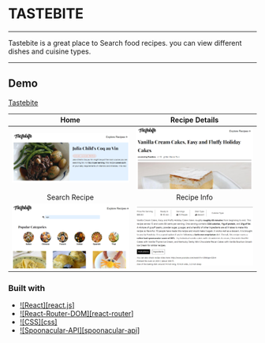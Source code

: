 # TASTEBITE

---

Tastebite is a great place to Search food recipes. you can view different dishes and cuisine types.

---

## Demo

[Tastebite](https://tastebite-goods.netlify.app/)

<!-- Feature Images -->

|                                             Home                                             |                                                Recipe Details                                                |
| :------------------------------------------------------------------------------------------: | :----------------------------------------------------------------------------------------------------------: |
| ![Home](https://github.com/noven21/tastebite/blob/master/src/assets/img/heading-recipe.png)  | ![Recipe-Details](https://github.com/noven21/tastebite/blob/master/src/assets/img/heading-recipedetails.png) |
|                                        Search Recipe                                         |                                                 Recipe Info                                                  |
| ![Search](https://github.com/noven21/tastebite/blob/master/src/assets/img/explorerecipe.png) |      ![Recipe-info](https://github.com/noven21/tastebite/blob/master/src/assets/img/recipedetails.png)       |

### Built with

- [![React][react.js]][react-url]
- [![React-Router-DOM][react-router]][react-router-url]
- [![CSS][css]][css-url]
- [![Spoonacular-API][spoonacular-api]][spoonacular-url]

[react-url]: https://cdn.hashnode.com/res/hashnode/image/upload/v1622008722227/ResNcwZyph.png
[css-url]: https://upload.wikimedia.org/wikipedia/commons/thumb/d/d5/CSS3_logo_and_wordmark.svg/1200px-CSS3_logo_and_wordmark.svg.png
[react-router-url]: https://miro.medium.com/max/1400/0*ngqSFJgQ1fkpW_1Y
[spoonacular-url]: https://spoonacular.com/images/spoonacular-logo-b.svg
